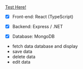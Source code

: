 [Test Here!](https://warm-mountain-14242.herokuapp.com/#/)

- [x] Front-end: React (TypeScript)
- [x] Backend: Express / .NET
- [x] Database: MongoDB


- fetch data database and display
- save data 
- delete data 
- edit data